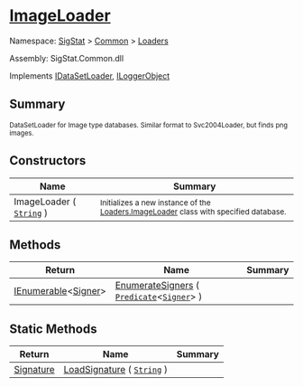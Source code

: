 # [ImageLoader](./ImageLoader.md)

Namespace: [SigStat]() > [Common](./../README.md) > [Loaders](./README.md)

Assembly: SigStat.Common.dll

Implements [IDataSetLoader](./IDataSetLoader.md), [ILoggerObject](./../ILoggerObject.md)

## Summary
<sub>DataSetLoader for Image type databases.  Similar format to Svc2004Loader, but finds png images.</sub>

## Constructors

| Name | Summary | 
| --- | --- | 
| ImageLoader ( [`String`](https://docs.microsoft.com/en-us/dotnet/api/System.String) ) | <sub>Initializes a new instance of the [Loaders.ImageLoader](https://github.com/hargitomi97/sigstat/blob/master/docs/md/SigStat/Common/Loaders/ImageLoader.md) class with specified database.</sub> | 


## Methods

| Return | Name | Summary | 
| --- | --- | --- | 
| [IEnumerable](https://docs.microsoft.com/en-us/dotnet/api/System.Collections.Generic.IEnumerable-1)\<[Signer](./../Signer.md)> | [EnumerateSigners](./Methods/ImageLoader-100663883.md) ( [`Predicate`](https://docs.microsoft.com/en-us/dotnet/api/System.Predicate-1)\<[`Signer`](./../Signer.md)> ) |  | 


## Static Methods

| Return | Name | Summary | 
| --- | --- | --- | 
| [Signature](./../Signature.md) | [LoadSignature](./Methods/ImageLoader-100663884.md) ( [`String`](https://docs.microsoft.com/en-us/dotnet/api/System.String) ) | <sub></sub> | 


